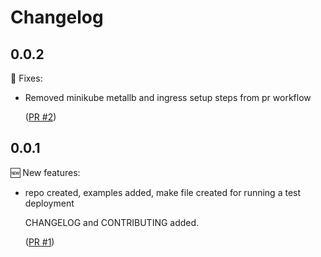 # Changelog

## 0.0.2

🔧 Fixes:

- Removed minikube metallb and ingress setup steps from pr workflow

  ([PR #2](https://github.com/srb3/terraform-kubernetes-simple-deployment/pull/2))

## 0.0.1

🆕 New features:

- repo created, examples added, make file created for
  running a test deployment

  CHANGELOG and CONTRIBUTING added.

  ([PR #1](https://github.com/srb3/terraform-kubernetes-simple-deployment/pull/1))
